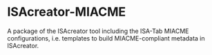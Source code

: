 # ISAcreator-MIACME
A package of the ISAcreator tool including the ISA-Tab MIACME configurations, i.e. templates to build MIACME-compliant metadata in ISAcreator.
